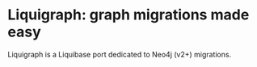 # Liquigraph: graph migrations made easy

Liquigraph is a Liquibase port dedicated to Neo4j (v2+) migrations.
